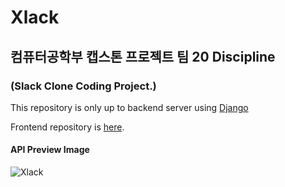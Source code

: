 # Xlack
## 컴퓨터공학부 캡스톤 프로젝트 팀 20 **Discipline**
### (Slack Clone Coding Project.)

This repository is only up to backend server using [Django](https://djangoproject.com/)

Frontend repository is [here](https://github.com/Team-Discipline/Xlack-Frontend).

#### API Preview Image

![Xlack](https://github.com/Team-Discipline/Xlack-Backend/assets/20333172/9d45066e-7af8-42a9-8b7e-7f3714d2fb40)
